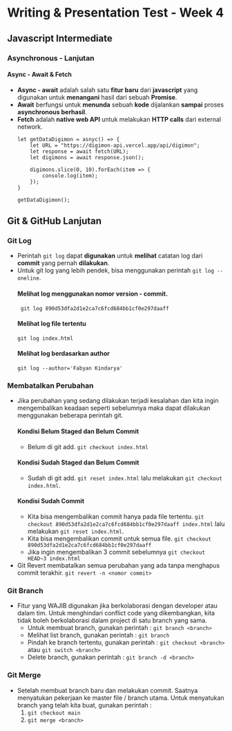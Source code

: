 # Writing & Presentation Test - Week 4
## Javascript Intermediate
### Asynchronous - Lanjutan
#### Async - Await & Fetch
- **Async - await** adalah salah satu **fitur baru** dari **javascript** yang digunakan untuk **menangani** hasil dari sebuah **Promise**.
- **Await** berfungsi untuk **menunda** sebuah **kode** dijalankan **sampai** proses **asynchronous berhasil**.
- **Fetch** adalah **native web API** untuk melakukan **HTTP calls** dari external network.
    ```
    let getDataDigimon = asnyc() => {
        let URL = "https://digimon-api.vercel.app/api/digimon";
        let response = await fetch(URL);
        let digimons = await response.json();

        digimons.slice(0, 10).forEach(item => {
            console.log(item);
        });
    }

    getDataDigimon();
    ```
## Git & GitHub Lanjutan
### Git Log
- Perintah `git log` dapat **digunakan** untuk **melihat** catatan log dari **commit** yang pernah **dilakukan**.
- Untuk git log yang lebih pendek, bisa menggunakan perintah `git log --oneline`.
    #### Melihat log menggunakan nomor version - commit.
    ` git log 890d53dfa2d1e2ca7c6fcd684bb1cf0e297daaff`
    #### Melihat log file tertentu
    `git log index.html`
    #### Melihat log berdasarkan author
    `git log --author='Fabyan Kindarya'`
### Membatalkan Perubahan
- Jika perubahan yang sedang dilakukan terjadi kesalahan dan kita ingin mengembalikan keadaan seperti sebelumnya maka dapat dilakukan menggunakan beberapa perintah git.
    #### Kondisi Belum Staged dan Belum Commit
    - Belum di git add.
        `git checkout index.html`
    #### Kondisi Sudah Staged dan Belum Commit
    - Sudah di git add.
        `git reset index.html` lalu melakukan `git checkout index.html`.
    #### Kondisi Sudah Commit
    - Kita bisa mengembalikan commit hanya pada file tertentu.
        `git checkout 890d53dfa2d1e2ca7c6fcd684bb1cf0e297daaff index.html` lalu melakukan `git reset index.html`.
    - Kita bisa mengembalikan commit untuk semua file.
        `git checkout 890d53dfa2d1e2ca7c6fcd684bb1cf0e297daaff`
    - Jika ingin mengembalikan 3 commit sebelumnya
        `git checkout HEAD~3 index.html`
- Git Revert membatalkan semua perubahan yang ada tanpa menghapus commit terakhir. 
    `git revert -n <nomor commit>`
### Git Branch
- Fitur yang WAJIB digunakan jika berkolaborasi dengan developer atau dalam tim. Untuk menghindari conflict code yang dikembangkan, kita tidak boleh berkolaborasi dalam project di satu branch yang sama.
    - Untuk membuat branch, gunakan perintah :
        `git branch <branch>`
    - Melihat list branch, gunakan perintah :
        `git branch`
    - Pindah ke branch tertentu, gunakan perintah :
        `git checkout <branch>` atau `git switch <branch>`
    - Delete branch, gunakan perintah :
        `git branch -d <branch>`
### Git Merge
- Setelah membuat branch baru dan melakukan commit. Saatnya menyatukan pekerjaan ke master file / branch utama. Untuk menyatukan branch yang telah kita buat, gunakan perintah :
    1. `git checkout main`
    2. `git merge <branch>`